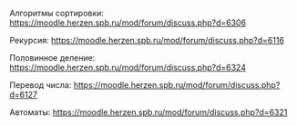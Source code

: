 Алгоритмы сортировки: https://moodle.herzen.spb.ru/mod/forum/discuss.php?d=6306

Рекурсия: https://moodle.herzen.spb.ru/mod/forum/discuss.php?d=6116

Половинное деление: https://moodle.herzen.spb.ru/mod/forum/discuss.php?d=6324

Перевод числа: https://moodle.herzen.spb.ru/mod/forum/discuss.php?d=6127

Автоматы: https://moodle.herzen.spb.ru/mod/forum/discuss.php?d=6321
